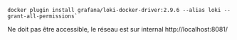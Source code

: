 ```shell-session
docker plugin install grafana/loki-docker-driver:2.9.6 --alias loki --grant-all-permissions`
```

Ne doit pas être accessible, le réseau est sur internal
http://localhost:8081/
